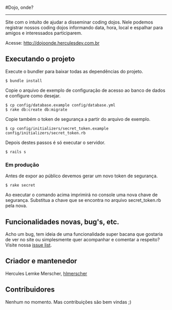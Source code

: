 #Dojo, onde?

---

Site com o intuito de ajudar a disseminar coding dojos. Nele podemos registrar nossos coding dojos informando data, hora, local e espalhar para amigos e interessados participarem.

Acesse: <http://dojoonde.herculesdev.com.br>

## Executando o projeto

Execute o bundler para baixar todas as dependências do projeto.
	
	$ bundle install

Copie o arquivo de exemplo de configuração de acesso ao banco de dados e configure como desejar. 

    $ cp config/database.example config/database.yml
	$ rake db:create db:migrate

Copie também o token de segurança a partir do arquivo de exemplo.

	$ cp config/initializers/secret_token.example config/initializers/secret_token.rb

Depois destes passos é só executar o servidor.

	$ rails s

### Em produção

Antes de expor ao público devemos gerar um novo token de segurança. 

	$ rake secret

Ao executar o comando acima imprimirá no console uma nova chave de segurança. Substitua a chave que se encontra no arquivo secret_token.rb pela nova.

## Funcionalidades novas, bug's, etc.

Acho um bug, tem ideia de uma funcionalidade super bacana que gostaria de ver no site ou simplesmente quer acompanhar e comentar a respeito?
Visite nossa [issue list](https://github.com/hlmerscher/dojo-onde/issues?state=open).

## Criador e mantenedor

Hercules Lemke Merscher, [hlmerscher](https://github.com/hlmerscher/)

## Contribuidores

Nenhum no momento. Mas contribuições são bem vindas ;)
